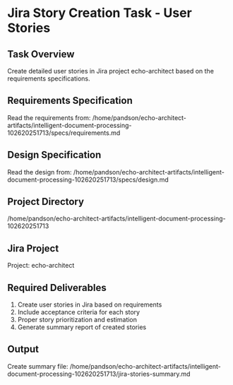 # Jira Story Creation Task - User Stories

## Task Overview
Create detailed user stories in Jira project echo-architect based on the requirements specifications.

## Requirements Specification
Read the requirements from: /home/pandson/echo-architect-artifacts/intelligent-document-processing-102620251713/specs/requirements.md

## Design Specification  
Read the design from: /home/pandson/echo-architect-artifacts/intelligent-document-processing-102620251713/specs/design.md

## Project Directory
/home/pandson/echo-architect-artifacts/intelligent-document-processing-102620251713

## Jira Project
Project: echo-architect

## Required Deliverables
1. Create user stories in Jira based on requirements
2. Include acceptance criteria for each story
3. Proper story prioritization and estimation
4. Generate summary report of created stories

## Output
Create summary file: /home/pandson/echo-architect-artifacts/intelligent-document-processing-102620251713/jira-stories-summary.md
